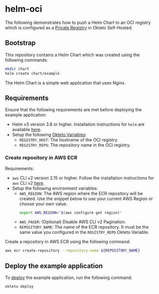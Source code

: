 # helm-oci

The following demonstrates how to push a Helm Chart to an OCI registry which is configured as a [Private Registry](https://www.okteto.com/docs/self-hosted/manage/custom-resource-definitions/#private-registries) in Okteto Self-Hosted.

## Bootstrap

This repository contains a Helm Chart which was created using the following commands:

```bash
mkdir chart
helm create chart/example
```

The Helm Chart is a simple web application that uses Nginx.

## Requirements

Ensure that the following requirements are met before deploying the example application:
- Helm v3 version 3.8 or higher. Installation instructions for `helm` are available [here](https://helm.sh/docs/intro/install/).
- Setup the following [Okteto Variables](https://www.okteto.com/docs/manifest/okteto-variables/#manage-okteto-variables-from-the-okteto-dashboard):
  - `REGISTRY_HOST`: The hostname of the OCI registry.
  - `REGISTRY_REPO`: The repository name in the OCI registry.


### Create repository in AWS ECR

Requirements:
- `aws` CLI v2 version 2.15 or higher. Follow the installation instructions for `aws` CLI v2 [here](https://docs.aws.amazon.com/cli/latest/userguide/getting-started-install.html#getting-started-install-instructions).
- Setup the following environment variables:
  - `AWS_REGION`: The AWS region where the ECR repository will be created. Use the snippet below to use your current AWS Region or choose your own value.
    ```bash
    export AWS_REGION="$(aws configure get region)"
    ```
  - `AWS_PAGER`: (Optional) Disable AWS CLI v2 Pagination.
  - `REPOSITORY_NAME`: The name of the ECR repository. It must be the same value you configured in the `REGISTRY_REPO` Okteto Variable.

Create a repository in AWS ECR using the following command:

```bash
aws ecr create-repository --repository-name ${REPOSITORY_NAME}
```

## Deploy the example application

To [deploy](https://www.okteto.com/docs/reference/okteto-cli/#deploy) the example application, run the following command:

```bash
okteto deploy
```
